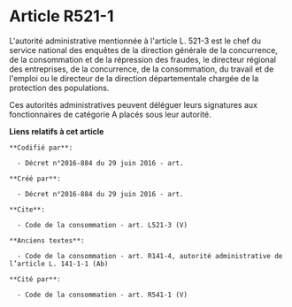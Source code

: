 # Article R521-1

L'autorité administrative mentionnée à l'article L. 521-3 est le chef du service national des enquêtes de la direction
générale de la concurrence, de la consommation et de la répression des fraudes, le directeur régional des entreprises, de la
concurrence, de la consommation, du travail et de l'emploi ou le directeur de la direction départementale chargée de la
protection des populations. 

Ces autorités administratives peuvent déléguer leurs signatures aux fonctionnaires de catégorie A placés sous leur autorité.

**Liens relatifs à cet article**

	**Codifié par**:

	  - Décret n°2016-884 du 29 juin 2016 - art.

	**Créé par**:

	  - Décret n°2016-884 du 29 juin 2016 - art.

	**Cite**:

	  - Code de la consommation - art. L521-3 (V)

	**Anciens textes**:

	  - Code de la consommation - art. R141-4, autorité administrative de l’article L. 141-1-1 (Ab)

	**Cité par**:

	  - Code de la consommation - art. R541-1 (V)
